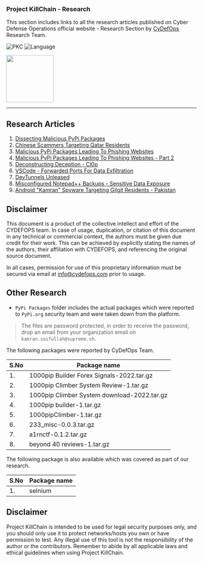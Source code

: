 ### Project KillChain - Research 
This section includes links to all the research articles published on Cyber Defense Operations official website - Research Section by [CyDefOps](https://cydefops.com/) Research Team.

![PKC](https://img.shields.io/badge/Project-%20Killchain-357441)
![Language](https://img.shields.io/badge/Language-%20Python-357441?style=flat-square)

<img src="https://img1.wsimg.com/blobby/go/1cf5bcbc-aad3-42e4-a7e0-6c0149aec441/downloads/BG%20Gradient%20(2).png" width="125" height="125">

----
## Research Articles

1. [Dissecting Malicious PyPi Packages](https://cydefops.com/dissecting-pypi-packages)
2. [Chinese Scammers Targeting Qatar Residents](https://cydefops.com/chinese-sms-scams-qatar)
3. [Malicious PyPi Packages Leading To Phishing Websites](https://cydefops.com/malicious-pypi-packages)
4. [Malicious PyPi Packages Leading To Phishing Websites - Part 2](https://cydefops.com/malicious-pypi-part-2)
5. [Deconstructing Deception - Cl0p](https://cydefops.com/deconstructing-deception)
6. [VSCode - Forwarded Ports For Data Exfiltration](https://cydefops.com/vscode-data-exfiltration)
7. [DevTunnels Unleased](https://cydefops.com/devtunnels-unleashed)
8. [Misconfigured Notepad++ Backups - Sensitive Data Exposure](https://cydefops.com/notepad%2B%2B-data-exposure)
9. [Android "Kamran" Spyware Targeting Gilgit Residents - Pakistan](https://cydefops.com/android-kamran-spyware)

## Disclaimer
This document is a product of the collective intellect and effort of the CYDEFOPS team. In case of usage, duplication, or citation of this document in any technical or commercial context, the authors must be given due credit for their work. This can be achieved by explicitly stating the names of the authors, their affiliation with CYDEFOPS, and referencing the original source document.

In all cases, permission for use of this proprietary information must be secured via email at info@cydefops.com prior to usage.

## Other Research

- `PyPi Packages` folder includes the actual packages which were reported to `PyPi.org` security team and were taken down from the platform. 

> The files are password protected, in order to receive the password, drop an email from your organization email on `kamran.saifullah@supreme.sh`.

The following packages were reported by CyDefOps Team.

| S.No | Package name |
| ---- | ------------ | 
| 1.   | 1000pip Builder Forex Signals-2022.tar.gz |
| 2.   | 1000pip Climber System Review-1.tar.gz |
| 3.   | 1000pip Climber System download-2022.tar.gz |
| 4.   | 1000pip builder-1.tar.gz |
| 5.   | 1000pipClimber-1.tar.gz |
| 6.   | 233_misc-0.0.3.tar.gz |
| 7.   | a1rnctf-0.1.2.tar.gz |
| 8.   | beyond 40 reviews-1.tar.gz |

The following package is also available which was covered as part of our research.

| S.No | Package name |
| ---- | ------------ | 
| 1.   | selnium | 

## Disclaimer
Project KillChain is intended to be used for legal security purposes only, and you should only use it to protect networks/hosts you own or have permission to test. Any illegal use of this tool is not the responsibility of the author or the contributors. Remember to abide by all applicable laws and ethical guidelines when using Project KillChain.

